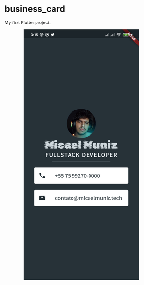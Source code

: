 # business_card

My first Flutter project.
<div align="center">
    <img src="https://raw.githubusercontent.com/micaelmz/micaelmz/main/images/screen_shot_bcard_flutter.jpg"  width="75%"/>
</div>